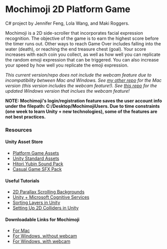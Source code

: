 # Mochimoji 2D Platform Game
C# project by Jennifer Feng, Lola Wang, and Maki Roggers.  
  
Mochimoji is a 2D side-scroller that incorporates facial expression recognition. The objective of the game is to earn the highest score before the timer runs out. Other ways to reach Game Over includes falling into the water (death), or reaching the end treasure chest (goal). Your score increases with each coin you collect, as well as how well you can replicate the random emoji expression that can be triggered. You can also increase your speed by how well you replicate the emoji expression.  

*This current version/repo does not include the webcam feature due to incompatibility between Mac and Windows. See [my other repo](https://github.com/jjfeng520/Mochimoji-Mac) for the Mac version (this version includes the webcam feature!). See [this repo](https://github.com/makiroggers/Mochimoji) for the updated Windows version that inclues the webcam feature!*  

**NOTE: Mochimoji's login/registration feature saves the user account info under the filepath: C:/Desktop/MochimojiUsers. Due to time constraints (one week to learn Unity + new technologies), some of the features are not best practices.**  

### Resources
#### Unity Asset Store
+ [Platform Game Assets](https://www.assetstore.unity3d.com/en/#!/content/85838)  
+ [Unity Standard Assets](https://www.assetstore.unity3d.com/en/#!/content/32351)  
+ [Hitori Yubin Sound Pack](https://www.assetstore.unity3d.com/en/#!/content/28848)  
+ [Casual Game SFX Pack](https://www.assetstore.unity3d.com/en/#!/content/54116)  

#### Useful Tutorials
+ [2D Parallax Scrolling Backgrounds](https://www.youtube.com/watch?v=DIQFhEo1C8c&feature=youtu.be)  
+ [Unity + Microsoft Cognitive Services](https://github.com/misslivirose/unity-cognitive-services-demos/tree/master/unity-emotion-demo) 
+ [Sorting Layers in Unity](https://unity3d.com/learn/tutorials/topics/2d-game-creation/sorting-layers)  
+ [Setting Up 2D Colliders in Unity](http://johnstejskal.com/wp/setting-up-your-characters-2d-colliders-in-unity/)   

#### Downloadable Links for Mochimoji
+ [For Mac](https://drive.google.com/open?id=1QZncU55xtucjMJ-VCoV_3fl9qpvBSNFu)  
+ [For Windows, without webcam](https://drive.google.com/open?id=1G9tA9S6g7T-PputK3-eNaro9pwab_3WJ)  
+ [For Windows, with webcam](https://drive.google.com/open?id=1Rj_kjS87iexJZ1s1WgdhIp_MtmM68YI3)  
